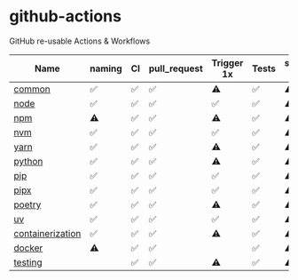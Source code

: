 # github-actions

GitHub re-usable Actions &amp; Workflows

| Name                                                                            | naming | CI  | pull_request | Trigger 1x | Tests | semantic-release | CodeQL |
| ------------------------------------------------------------------------------- | ------ | --- | ------------ | ---------- | ----- | ---------------- | ------ |
| [common](https://github.com/percebus/github-actions-common)                     | ✅     | ✅  | ✅           | ⚠️         | ✅    | ⚠️               | ⚠️     |
| [node](https://github.com/percebus/github-actions-node)                         | ✅     | ✅  | ✅           | ✅         | ✅    | ⚠️               | ⚠️     |
| [npm](https://github.com/percebus/github-actions-npm)                           | ⚠️     | ✅  | ✅           | ⚠️         | ✅    | ⚠️               | ⚠️     |
| [nvm](https://github.com/percebus/github-actions-nvm)                           | ✅     | ✅  | ✅           | ✅         | ✅    | ⚠️               | ⚠️     |
| [yarn](https://github.com/percebus/github-actions-yarn)                         | ✅     | ✅  | ✅           | ⚠️         | ✅    | ⚠️               | ⚠️     |
| [python](https://github.com/percebus/github-actions-python)                     | ✅     | ✅  | ✅           | ⚠️         | ✅    | ⚠️               | ⚠️     |
| [pip](https://github.com/percebus/github-actions-pip)                           | ✅     | ✅  | ✅           | ✅         | ✅    | ⚠️               | ⚠️     |
| [pipx](https://github.com/percebus/github-actions-pipx)                         | ✅     | ✅  | ✅           | ✅         | ✅    | ⚠️               | ⚠️     |
| [poetry](https://github.com/percebus/github-actions-poetry)                     | ✅     | ✅  | ✅           | ⚠️         | ✅    | ⚠️               | ⚠️     |
| [uv](https://github.com/percebus/github-actions-uv)                             | ✅     | ✅  | ✅           | ✅         | ✅    | ⚠️               | ⚠️     |
| [containerization](https://github.com/percebus/github-actions-containerization) | ✅     | ✅  | ✅           | ⚠️         | ✅    | ⚠️               | ⚠️     |
| [docker](https://github.com/percebus/github-actions-docker)                     | ⚠️     | ✅  | ✅           |            | ✅    | ⚠️               | ⚠️     |
| [testing](https://github.com/percebus/github-actions-testing)                   |        | ✅  | ✅           | ⚠️         | ✅    | ⚠️               | ⚠️     |
